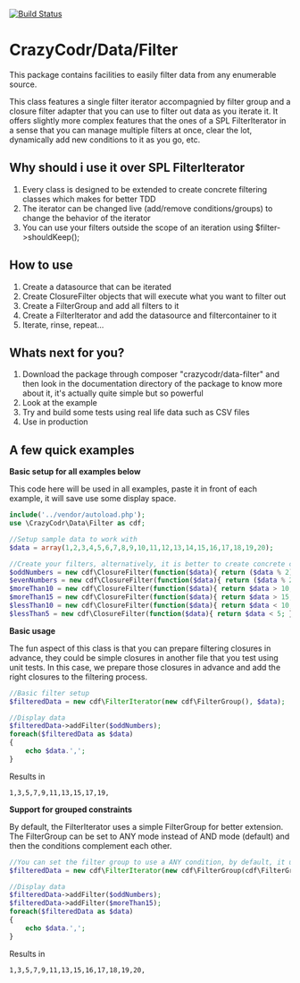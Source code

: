 [![Build Status](https://travis-ci.org/crazycodr/data-filter.png?branch=master)](https://travis-ci.org/crazycodr/data-filter)

CrazyCodr/Data/Filter
=====================

This package contains facilities to easily filter data from any enumerable source.

This class features a single filter iterator accompagnied by filter group and a closure filter adapter that you can use to filter out data as you iterate it. It offers slightly more complex features that the ones of a SPL FilterIterator in a sense that you can manage multiple filters at once, clear the lot, dynamically add new conditions to it as you go, etc.

Why should i use it over SPL FilterIterator
-------------------------------------------

1. Every class is designed to be extended to create concrete filtering classes which makes for better TDD
2. The iterator can be changed live (add/remove conditions/groups) to change the behavior of the iterator
3. You can use your filters outside the scope of an iteration using $filter->shouldKeep();

How to use
----------

1. Create a datasource that can be iterated
2. Create ClosureFilter objects that will execute what you want to filter out
3. Create a FilterGroup and add all filters to it
4. Create a FilterIterator and add the datasource and filtercontainer to it
5. Iterate, rinse, repeat...

Whats next for you?
-------------------

1. Download the package through composer "crazycodr/data-filter" and then look in the documentation directory of the package to know more about it, it's actually quite simple but so powerful
2. Look at the example
3. Try and build some tests using real life data such as CSV files
4. Use in production

A few quick examples
--------------------

**Basic setup for all examples below**

This code here will be used in all examples, paste it in front of each example, it will save use some display space.

```PHP
include('../vendor/autoload.php');
use \CrazyCodr\Data\Filter as cdf;

//Setup sample data to work with
$data = array(1,2,3,4,5,6,7,8,9,10,11,12,13,14,15,16,17,18,19,20);

//Create your filters, alternatively, it is better to create concrete classes, it becomes much more testable
$oddNumbers = new cdf\ClosureFilter(function($data){ return ($data % 2) == 1; });
$evenNumbers = new cdf\ClosureFilter(function($data){ return ($data % 2) == 0; });
$moreThan10 = new cdf\ClosureFilter(function($data){ return $data > 10; });
$moreThan15 = new cdf\ClosureFilter(function($data){ return $data > 15; });
$lessThan10 = new cdf\ClosureFilter(function($data){ return $data < 10; });
$lessThan5 = new cdf\ClosureFilter(function($data){ return $data < 5; });
```

**Basic usage**

The fun aspect of this class is that you can prepare filtering closures in advance, they could be simple closures in another file that you test using unit tests. In this case, we prepare those closures in advance and add the right closures to the filtering process.

```PHP
//Basic filter setup
$filteredData = new cdf\FilterIterator(new cdf\FilterGroup(), $data);

//Display data
$filteredData->addFilter($oddNumbers);
foreach($filteredData as $data)
{
	echo $data.',';
}
```
Results in
```
1,3,5,7,9,11,13,15,17,19,
```

**Support for grouped constraints**

By default, the FilterIterator uses a simple FilterGroup for better extension. The FilterGroup can be set to ANY mode instead of AND mode (default) and then the conditions complement each other.

```PHP
//You can set the filter group to use a ANY condition, by default, it uses a ALL condition
$filteredData = new cdf\FilterIterator(new cdf\FilterGroup(cdf\FilterGroup::CONTAINER_TYPE_ANY), $data);

//Display data
$filteredData->addFilter($oddNumbers);
$filteredData->addFilter($moreThan15);
foreach($filteredData as $data)
{
	echo $data.',';
}
```
Results in
```
1,3,5,7,9,11,13,15,16,17,18,19,20,
```